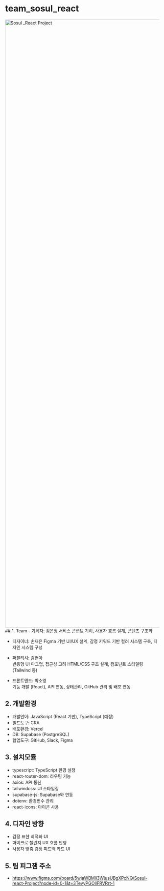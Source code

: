 # team_sosul_react
<img width="1977" alt="Sosul _React Project" src="https://github.com/user-attachments/assets/8eae8fe1-875a-4bcf-8f5d-9c7ee50e23af" />
## 1. Team  
- 기획자: 김은정    
  서비스 콘셉트 기획, 사용자 흐름 설계, 콘텐츠 구조화

- 디자이너: 손재은 
  Figma 기반 UI/UX 설계, 감정 키워드 기반 컬러 시스템 구축, 디자인 시스템 구성

- 퍼블리셔: 김현아  
  반응형 UI 마크업, 접근성 고려 HTML/CSS 구조 설계, 컴포넌트 스타일링(Tailwind 등)

- 프론트엔드: 박소영  
  기능 개발 (React), API 연동, 상태관리, GitHub 관리 및 배포 연동

## 2. 개발환경
- 개발언어: JavaScript (React 기반), TypeScript (예정)
- 빌드도구: CRA
- 배포환경: Vercel
- DB: Supabase (PostgreSQL)
- 협업도구: GitHub, Slack, Figma

## 3. 설치모듈
- typescript: TypeScript 환경 설정
- react-router-dom: 라우팅 기능
- axios: API 통신
- tailwindcss: UI 스타일링
- supabase-js: Supabase와 연동
- dotenv: 환경변수 관리
- react-icons: 아이콘 사용

## 4. 디자인 방향
- 감정 표현 최적화 UI
- 마이크로 챌린지 UX 흐름 반영
- 사용자 맞춤 감정 피드백 카드 UI

## 5. 팀 피그잼 주소  
- https://www.figma.com/board/5wjaWBMli3WjusUBgXPcNQ/Sosul-react-Project?node-id=0-1&t=3TevyPGOIlFRVRrt-1
